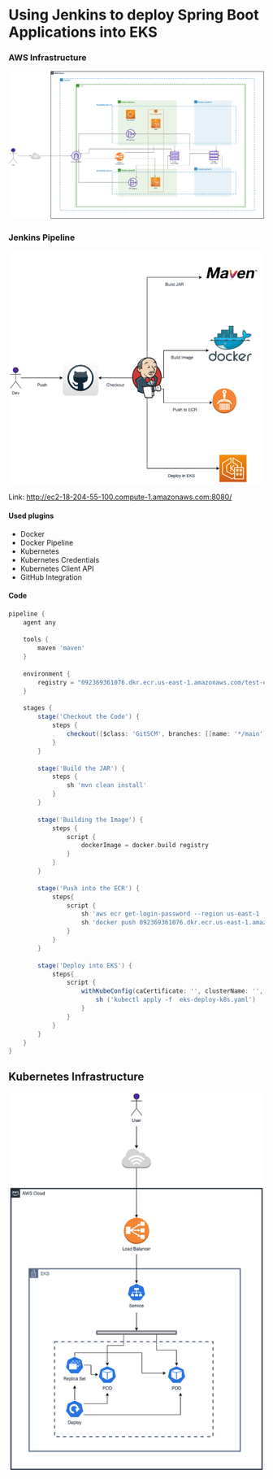 # Using Jenkins to deploy Spring Boot Applications into EKS

### AWS Infrastructure

![Infrastructure](.files/EKS%20Veeva-AWS%20Infra.drawio.png)

### Jenkins Pipeline

![Infrastructure](.files/EKS%20Veeva-Jenkins.drawio.png)

Link: http://ec2-18-204-55-100.compute-1.amazonaws.com:8080/

#### Used plugins

- Docker
- Docker Pipeline
- Kubernetes
- Kubernetes Credentials
- Kubernetes Client API
- GitHub Integration

#### Code

```groovy
pipeline {
    agent any
    
    tools {
        maven 'maven'
    }
    
    environment {
        registry = "092369361076.dkr.ecr.us-east-1.amazonaws.com/test-ecr"
    }
    
    stages {
        stage('Checkout the Code') {
            steps {
                checkout([$class: 'GitSCM', branches: [[name: '*/main']], doGenerateSubmoduleConfigurations: false, extensions: [], submoduleCfg: [], userRemoteConfigs: [[credentialsId: '', url: 'https://github.com/ricardorqr/springboot-app']]])
            }
        }

        stage('Build the JAR') {
            steps {
                sh 'mvn clean install'           
            }
        }
    
        stage('Building the Image') {
            steps {
                script {
                    dockerImage = docker.build registry 
                }
            }
        }
    
        stage('Push into the ECR') {
            steps{  
                script {
                    sh 'aws ecr get-login-password --region us-east-1 | docker login --username AWS --password-stdin 092369361076.dkr.ecr.us-east-1.amazonaws.com'
                    sh 'docker push 092369361076.dkr.ecr.us-east-1.amazonaws.com/test-ecr:latest'
                }
            }
        }
    
        stage('Deploy into EKS') {
            steps{   
                script {
                    withKubeConfig(caCertificate: '', clusterName: '', contextName: '', credentialsId: 'Kubeconfig', namespace: '', restrictKubeConfigAccess: false, serverUrl: '') {
                        sh ('kubectl apply -f  eks-deploy-k8s.yaml')
                    }
                }
            }
        }
    }
}
```

## Kubernetes Infrastructure

![Infrastructure](.files/EKS%20Veeva-Kubernetes.drawio.png)



